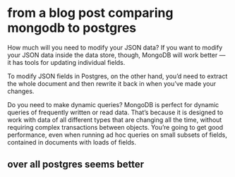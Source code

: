 # from a blog post comparing mongodb to postgres

How much will you need to modify your JSON data?
If you want to modify your JSON data inside the data store, though, MongoDB will work better — it has tools for updating individual fields.

To modify JSON fields in Postgres, on the other hand, you’d need to extract the whole document and then rewrite it back in when you’ve made your changes.

Do you need to make dynamic queries?
MongoDB is perfect for dynamic queries of frequently written or read data. That’s because it is designed to work with data of all different types that are changing all the time, without requiring complex transactions between objects. You’re going to get good performance, even when running ad hoc queries on small subsets of fields, contained in documents with loads of fields.

## over all postgres seems better
